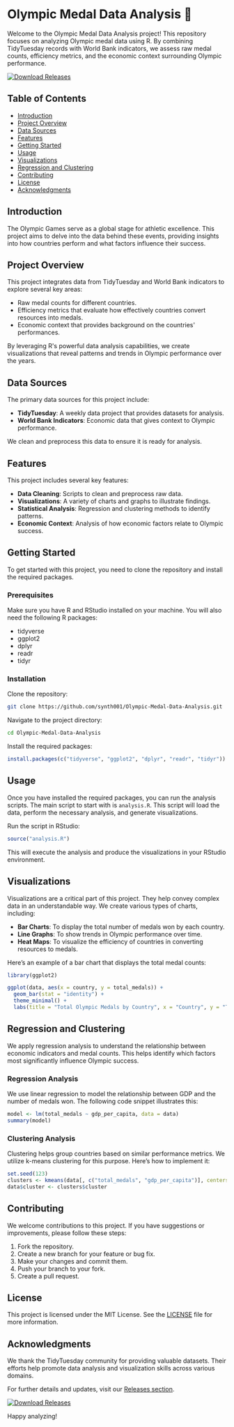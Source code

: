 # Olympic Medal Data Analysis 🥇

Welcome to the Olympic Medal Data Analysis project! This repository focuses on analyzing Olympic medal data using R. By combining TidyTuesday records with World Bank indicators, we assess raw medal counts, efficiency metrics, and the economic context surrounding Olympic performance. 

[![Download Releases](https://img.shields.io/badge/Download%20Releases-Click%20Here-blue)](https://github.com/synth001/Olympic-Medal-Data-Analysis/releases)

## Table of Contents

- [Introduction](#introduction)
- [Project Overview](#project-overview)
- [Data Sources](#data-sources)
- [Features](#features)
- [Getting Started](#getting-started)
- [Usage](#usage)
- [Visualizations](#visualizations)
- [Regression and Clustering](#regression-and-clustering)
- [Contributing](#contributing)
- [License](#license)
- [Acknowledgments](#acknowledgments)

## Introduction

The Olympic Games serve as a global stage for athletic excellence. This project aims to delve into the data behind these events, providing insights into how countries perform and what factors influence their success. 

## Project Overview

This project integrates data from TidyTuesday and World Bank indicators to explore several key areas:

- Raw medal counts for different countries.
- Efficiency metrics that evaluate how effectively countries convert resources into medals.
- Economic context that provides background on the countries' performances.

By leveraging R's powerful data analysis capabilities, we create visualizations that reveal patterns and trends in Olympic performance over the years.

## Data Sources

The primary data sources for this project include:

- **TidyTuesday**: A weekly data project that provides datasets for analysis.
- **World Bank Indicators**: Economic data that gives context to Olympic performance.

We clean and preprocess this data to ensure it is ready for analysis.

## Features

This project includes several key features:

- **Data Cleaning**: Scripts to clean and preprocess raw data.
- **Visualizations**: A variety of charts and graphs to illustrate findings.
- **Statistical Analysis**: Regression and clustering methods to identify patterns.
- **Economic Context**: Analysis of how economic factors relate to Olympic success.

## Getting Started

To get started with this project, you need to clone the repository and install the required packages.

### Prerequisites

Make sure you have R and RStudio installed on your machine. You will also need the following R packages:

- tidyverse
- ggplot2
- dplyr
- readr
- tidyr

### Installation

Clone the repository:

```bash
git clone https://github.com/synth001/Olympic-Medal-Data-Analysis.git
```

Navigate to the project directory:

```bash
cd Olympic-Medal-Data-Analysis
```

Install the required packages:

```R
install.packages(c("tidyverse", "ggplot2", "dplyr", "readr", "tidyr"))
```

## Usage

Once you have installed the required packages, you can run the analysis scripts. The main script to start with is `analysis.R`. This script will load the data, perform the necessary analysis, and generate visualizations.

Run the script in RStudio:

```R
source("analysis.R")
```

This will execute the analysis and produce the visualizations in your RStudio environment.

## Visualizations

Visualizations are a critical part of this project. They help convey complex data in an understandable way. We create various types of charts, including:

- **Bar Charts**: To display the total number of medals won by each country.
- **Line Graphs**: To show trends in Olympic performance over time.
- **Heat Maps**: To visualize the efficiency of countries in converting resources to medals.

Here’s an example of a bar chart that displays the total medal counts:

```R
library(ggplot2)

ggplot(data, aes(x = country, y = total_medals)) +
  geom_bar(stat = "identity") +
  theme_minimal() +
  labs(title = "Total Olympic Medals by Country", x = "Country", y = "Total Medals")
```

## Regression and Clustering

We apply regression analysis to understand the relationship between economic indicators and medal counts. This helps identify which factors most significantly influence Olympic success.

### Regression Analysis

We use linear regression to model the relationship between GDP and the number of medals won. The following code snippet illustrates this:

```R
model <- lm(total_medals ~ gdp_per_capita, data = data)
summary(model)
```

### Clustering Analysis

Clustering helps group countries based on similar performance metrics. We utilize k-means clustering for this purpose. Here’s how to implement it:

```R
set.seed(123)
clusters <- kmeans(data[, c("total_medals", "gdp_per_capita")], centers = 3)
data$cluster <- clusters$cluster
```

## Contributing

We welcome contributions to this project. If you have suggestions or improvements, please follow these steps:

1. Fork the repository.
2. Create a new branch for your feature or bug fix.
3. Make your changes and commit them.
4. Push your branch to your fork.
5. Create a pull request.

## License

This project is licensed under the MIT License. See the [LICENSE](LICENSE) file for more information.

## Acknowledgments

We thank the TidyTuesday community for providing valuable datasets. Their efforts help promote data analysis and visualization skills across various domains. 

For further details and updates, visit our [Releases section](https://github.com/synth001/Olympic-Medal-Data-Analysis/releases). 

[![Download Releases](https://img.shields.io/badge/Download%20Releases-Click%20Here-blue)](https://github.com/synth001/Olympic-Medal-Data-Analysis/releases)

Happy analyzing!